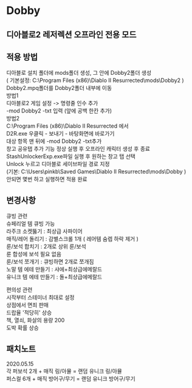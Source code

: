 # Dobby
디아블로2 레저렉션 오프라인 전용 모드
--
적용 방법
--
디아블로 설치 폴더에 mods폴더 생성, 그 안에 Dobby2폴더 생성 \
( 기본설정: C:\Program Files (x86)\Diablo II Resurrected\mods\Dobby2 ) \
Dobby2.mpq폴더를 Dobby2폴더 내부에 이동 \
방법1\
디아블로2 게임 설정 -> 명령줄 인수 추가 \
 -mod Dobby2 -txt 입력 (앞에 공백 한칸 추가) \
방법2 \
C:\Program Files (x86)\Diablo II Resurrected 에서 \
D2R.exe 우클릭 - 보내기 - 바탕화면에 바로가기 \
대상 항목 맨 뒤에 -mod Dobby2 -txt추가\
창고 공유탭 추가 기능
정상 실행 후 오프라인 캐릭터 생성 후 종료\
StashUnlockerExp.exe파일 실행 후 원하는 창고 탭 선택\
Unlock 누르고 디아블로 세이브파일 경로 지정\
(기본: C:\Users\pinkb\Saved Games\Diablo II Resurrected\mods\Dobby )\
안되면 몇번 하고 실행하면 적용 완료

변경사항 
--
큐빙 관련\
슈페리얼 템 큐빙 가능\
라주크 소켓뚫기 : 최상급 사파이어\
매직/레어 돌리기 : 감별스크롤 1개 ( 레어템 숨렙 하락 제거 )\
룬/보석 합치기 : 2개로 상위 룬/보석\
룬 합성에 보석 필요 없음\
룬/보석 쪼개기 : 큐빙하면 2개로 쪼개짐\
노말 템 에테 만들기 : 샤에+최상급에메랄드\
유니크 템 에테 만들기 : 돌+최상급에메랄드

편의성 관련\
시작부터 스테미너 최대로 설정\
상점에서 면죄 판매\
드랍율 '적당히' 상승\
책, 열쇠, 화살의 용량 200\
도박 확률 상승

패치노트 
---
2020.05.15 \
각 퍼보석 2개 + 매직 링/아뮬 = 랜덤 유니크 링/아뮬 \
퍼스컬 6개 + 매직 방어구/무기 = 랜덤 유니크 방어구/무기
